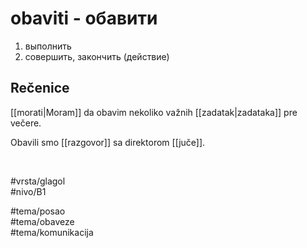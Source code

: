 # obaviti - обавити

1. выполнить  
2. совершить, закончить (действие)

## Rečenice

[[morati|Moram]] da obavim nekoliko važnih [[zadatak|zadataka]] pre večere.

Obavili smo [[razgovor]] sa direktorom [[juče]].

<br>

#vrsta/glagol  
#nivo/B1  

#tema/posao  
#tema/obaveze  
#tema/komunikacija  
